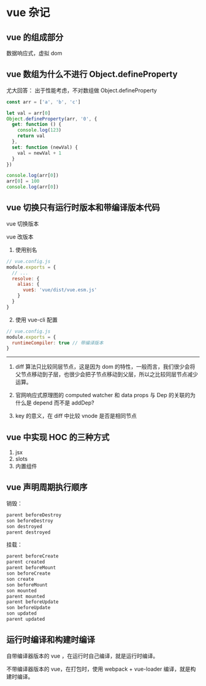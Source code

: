 # vue 杂记

## vue 的组成部分

数据响应式，虚拟 dom

## vue 数组为什么不进行 Object.defineProperty

尤大回答： 出于性能考虑，不对数组做 Object.defineProperty

```js
const arr = ['a', 'b', 'c']

let val = arr[0]
Object.defineProperty(arr, '0', {
  get: function () {
    console.log(123)
    return val
  },
  set: function (newVal) {
    val = newVal + 1
  }
})

console.log(arr[0])
arr[0] = 100
console.log(arr[0])
```

## vue 切换只有运行时版本和带编译版本代码

vue 切换版本

vue 改版本

1. 使用别名

```js
// vue.config.js
module.exports = {
  // ...
  resolve: {
    alias: {
      vue$: 'vue/dist/vue.esm.js'
    }
  }
}
```

2. 使用 vue-cli 配置

```js
// vue.config.js
module.exports = {
  runtimeCompiler: true // 带编译版本
}
```

---

1. diff 算法只比较同层节点，这是因为 dom 的特性，一般而言，我们很少会将父节点移动到子层，也很少会把子节点移动到父层，所以之比较同层节点减少运算。

2. 官网响应式原理图的 computed watcher 和 data props 与 Dep 的关联的为什么是 depend 而不是 addDep?

3. key 的意义，在 diff 中比较 vnode 是否是相同节点

## vue 中实现 HOC 的三种方式

1. jsx
2. slots
3. <component v-bind:is="currentTabComponent"></component> 内置组件

## vue 声明周期执行顺序

销毁：

```js
parent beforeDestroy
son beforeDestroy
son destroyed
parent destroyed
```

挂载：

```js
parent beforeCreate
parent created
parent beforeMount
son beforeCreate
son create
son beforeMount
son mounted
parent mounted
parent beforeUpdate
son beforeUpdate
son updated
parent updated
```

## 运行时编译和构建时编译

自带编译器版本的 vue ，在运行时自己编译，就是运行时编译。

不带编译器版本的 vue，在打包时，使用 webpack + vue-loader 编译，就是构建时编译。
